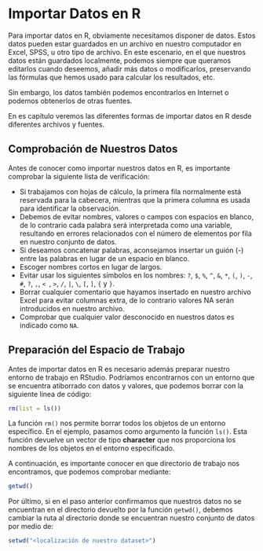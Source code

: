




# Importar Datos en R

Para importar datos en R, obviamente necesitamos disponer de datos. Estos datos
pueden estar guardados en un archivo en nuestro computador en Excel, SPSS, u otro
tipo de archivo. En este escenario, en el que nuestros datos están guardados localmente, podemos siempre que queramos editarlos cuando deseemos, añadir más datos o modificarlos, preservando las fórmulas que hemos usado para calcular los resultados, etc.

Sin embargo, los datos también podemos encontrarlos en Internet o podemos obtenerlos de otras fuentes.

En es capítulo veremos las diferentes formas de importar datos en R desde diferentes archivos y fuentes.

## Comprobación de Nuestros Datos

Antes de conocer como importar nuestros datos en R, es importante comprobar la 
siguiente lista de verificación:

* Si trabajamos con hojas de cálculo, la primera fila normalmente está reservada
para la cabecera, mientras que la primera columna es usada para identificar la
observación.
* Debemos de evitar nombres, valores o campos con espacios en blanco, de lo
contrario cada palabra será interpretada como una variable, resultando en 
errores relacionados con el número de elementos por fila en nuestro conjunto de
datos.
* Si deseamos concatenar palabras, aconsejamos insertar un guión (-) entre las
palabras en lugar de un espacio en blanco.
* Escoger nombres cortos en lugar de largos.
* Evitar usar los siguientes símbolos en los nombres: `?`, `$`, `%`, `^`, `&`, 
`*`, `(`, `)`, `-`, `#`, `?`, `,`, `< `, `>`, `/`, `|`, `\`, `[`, `]`, `{` y `}`.
* Borrar cualquier comentario que hayamos insertado en nuestro archivo Excel para
evitar columnas extra, de lo contrario valores NA serán introducidos en nuestro
archivo.
* Comprobar que cualquier valor desconocido en nuestros datos es indicado como `NA`.

## Preparación del Espacio de Trabajo

Antes de importar datos en R es necesario además preparar nuestro entorno de trabajo en RStudio. Podríamos encontrarnos con un entorno que se encuentra atiborrado con datos y valores, que podemos borrar con la siguiente línea de código:


```r
rm(list = ls())
```

La función `rm()` nos permite borrar todos los objetos de un entorno específico. En el ejemplo, pasamos como argumento la función `ls()`. Esta función devuelve un vector de tipo __character__ que nos proporciona los nombres de los objetos en el entorno especificado.

A continuación, es importante conocer en que directorio de trabajo nos encontramos, que podemos comprobar mediante:


```r
getwd()
```

Por último, si en el paso anterior confirmamos que nuestros datos no se encuentran en el directorio devuelto por la función `getwd()`, debemos cambiar la ruta al directorio donde se encuentran nuestro conjunto de datos por medio de:


```r
setwd("<localización de nuestro dataset>")
```



















